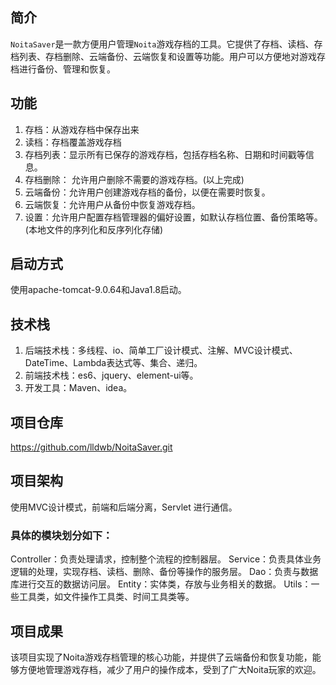 ## 简介
`NoitaSaver`是一款方便用户管理`Noita`游戏存档的工具。它提供了存档、读档、存档列表、存档删除、云端备份、云端恢复和设置等功能。用户可以方便地对游戏存档进行备份、管理和恢复。
## 功能
1. 存档：从游戏存档中保存出来
2. 读档：存档覆盖游戏存档
3. 存档列表：显示所有已保存的游戏存档，包括存档名称、日期和时间戳等信息。
4. 存档删除： 允许用户删除不需要的游戏存档。(以上完成)
5. 云端备份：允许用户创建游戏存档的备份，以便在需要时恢复。
6. 云端恢复：允许用户从备份中恢复游戏存档。
7. 设置：允许用户配置存档管理器的偏好设置，如默认存档位置、备份策略等。(本地文件的序列化和反序列化存储)

## 启动方式
使用apache-tomcat-9.0.64和Java1.8启动。

## 技术栈
1. 后端技术栈：多线程、io、简单工厂设计模式、注解、MVC设计模式、DateTime、Lambda表达式等、集合、递归。
2. 前端技术栈：es6、jquery、element-ui等。 
3. 开发工具：Maven、idea。

## 项目仓库
https://github.com/lldwb/NoitaSaver.git

## 项目架构
使用MVC设计模式，前端和后端分离，Servlet 进行通信。
### 具体的模块划分如下：

Controller：负责处理请求，控制整个流程的控制器层。
Service：负责具体业务逻辑的处理，实现存档、读档、删除、备份等操作的服务层。
Dao：负责与数据库进行交互的数据访问层。
Entity：实体类，存放与业务相关的数据。
Utils：一些工具类，如文件操作工具类、时间工具类等。

## 项目成果
该项目实现了Noita游戏存档管理的核心功能，并提供了云端备份和恢复功能，能够方便地管理游戏存档，减少了用户的操作成本，受到了广大Noita玩家的欢迎。